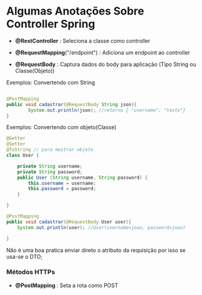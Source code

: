 # Algumas Anotações Sobre Controller Spring

- **@RestController** : Seleciona a classe como controller
- **@RequestMapping**("/endpoint") : Adiciona um endpoint ao controller

- **@RequestBody** : Captura dados do body para aplicação (Tipo String ou Classe(Objeto))

Exemplos: Convertendo com String

```java

@PostMapping
public void cadastrar(@RequestBody String json){
		System.out.println(json); //retorno { "username": "teste"}
}
```
Exemplos: Convertendo com objeto(Classe)

```java
@Getter
@Setter
@ToString // para mostrar objeto
class User {

	private String username;
	private String password;
	public User (String username, String password) {
		this.username = username;
		this.password = password;
	}

}

@PostMapping
public void cadastrar(@RequestBody User user){
	System.out.println(user); //User(username=joao, password=joao)

}
```

Não é uma boa pratica enviar direto o atributo da 
requisição por isso se usa-se o DTO;

### Métodos HTTPs

- **@PostMapping** : Seta a rota como POST
